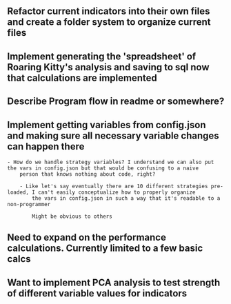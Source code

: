 ## Refactor current indicators into their own files and create a folder system to organize current files

## Implement generating the 'spreadsheet' of Roaring Kitty's analysis and saving to sql now that calculations are implemented

## Describe Program flow in readme or somewhere?

## Implement getting variables from config.json and making sure all necessary variable changes can happen there
    - How do we handle strategy variables? I understand we can also put the vars in config.json but that would be confusing to a naive
        person that knows nothing about code, right?

        - Like let's say eventually there are 10 different strategies pre-loaded, I can't easily conceptualize how to properly organize
            the vars in config.json in such a way that it's readable to a non-programmer

            Might be obvious to others

## Need to expand on the performance calculations. Currently limited to a few basic calcs

## Want to implement PCA analysis to test strength of different variable values for indicators

